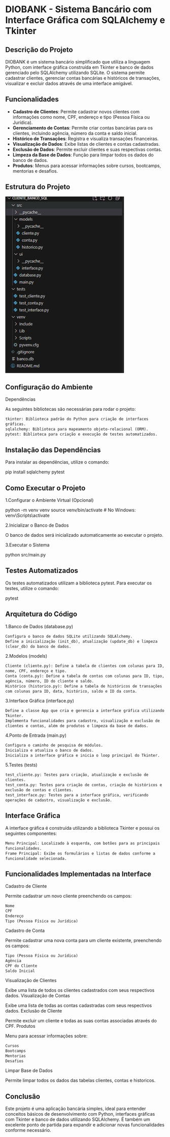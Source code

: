 # DIOBANK - Sistema Bancário com Interface Gráfica com SQLAlchemy e Tkinter

## Descrição do Projeto

DIOBANK é um sistema bancário simplificado que utiliza a linguagem Python, com interface gráfica construída em Tkinter e banco de dados gerenciado pelo SQLAlchemy utilizando SQLite. O sistema permite cadastrar clientes, gerenciar contas bancárias e históricos de transações, visualizar e excluir dados através de uma interface amigável.

## Funcionalidades

- **Cadastro de Clientes**: Permite cadastrar novos clientes com informações como nome, CPF, endereço e tipo (Pessoa Física ou Jurídica).
- **Gerenciamento de Contas**: Permite criar contas bancárias para os clientes, incluindo agência, número da conta e saldo inicial.
- **Histórico de Transações**: Registra e visualiza transações financeiras.
- **Visualização de Dados**: Exibe listas de clientes e contas cadastradas.
- **Exclusão de Dados**: Permite excluir clientes e suas respectivas contas.
- **Limpeza da Base de Dados**: Função para limpar todos os dados do banco de dados.
- **Produtos**: Menus para acessar informações sobre cursos, bootcamps, mentorias e desafios.

## Estrutura do Projeto

![Estrutura do Projeto](images/Estrutura_Projeto.PNG)

## Configuração do Ambiente

Dependências

As seguintes bibliotecas são necessárias para rodar o projeto:

    tkinter: Biblioteca padrão do Python para criação de interfaces gráficas.
    sqlalchemy: Biblioteca para mapeamento objeto-relacional (ORM).
    pytest: Biblioteca para criação e execução de testes automatizados.

## Instalação das Dependências

Para instalar as dependências, utilize o comando:

pip install sqlalchemy pytest

## Como Executar o Projeto

1.Configurar o Ambiente Virtual (Opcional)

python -m venv venv
source venv/bin/activate  # No Windows: venv\Scripts\activate

2.Inicializar o Banco de Dados

O banco de dados será inicializado automaticamente ao executar o projeto.

3.Executar o Sistema

python src/main.py

## Testes Automatizados

Os testes automatizados utilizam a biblioteca pytest. Para executar os testes, utilize o comando:

pytest

## Arquitetura do Código

1.Banco de Dados (database.py)

    Configura o banco de dados SQLite utilizando SQLAlchemy.
    Define a inicialização (init_db), atualização (update_db) e limpeza (clear_db) do banco de dados.

2.Modelos (models)

    Cliente (cliente.py): Define a tabela de clientes com colunas para ID, nome, CPF, endereço e tipo.
    Conta (conta.py): Define a tabela de contas com colunas para ID, tipo, agência, número, ID do cliente e saldo.
    Histórico (historico.py): Define a tabela de históricos de transações com colunas para ID, data, histórico, saldo e ID da conta.

3.Interface Gráfica (interface.py)

    Define a classe App que cria e gerencia a interface gráfica utilizando Tkinter.
    Implementa funcionalidades para cadastro, visualização e exclusão de clientes e contas, além de produtos e limpeza da base de dados.

4.Ponto de Entrada (main.py)

    Configura o caminho de pesquisa de módulos.
    Inicializa e atualiza o banco de dados.
    Inicializa a interface gráfica e inicia o loop principal do Tkinter.

5.Testes (tests)

    test_cliente.py: Testes para criação, atualização e exclusão de clientes.
    test_conta.py: Testes para criação de contas, criação de históricos e exclusão de contas e clientes.
    test_interface.py: Testes para a interface gráfica, verificando operações de cadastro, visualização e exclusão.

## Interface Gráfica

A interface gráfica é construída utilizando a biblioteca Tkinter e possui os seguintes componentes:

    Menu Principal: Localizado à esquerda, com botões para as principais funcionalidades.
    Frame Principal: Exibe os formulários e listas de dados conforme a funcionalidade selecionada.

## Funcionalidades Implementadas na Interface

Cadastro de Cliente

Permite cadastrar um novo cliente preenchendo os campos:

    Nome
    CPF
    Endereço
    Tipo (Pessoa Física ou Jurídica)

Cadastro de Conta

Permite cadastrar uma nova conta para um cliente existente, preenchendo os campos:

    Tipo (Pessoa Física ou Jurídica)
    Agência
    CPF do Cliente
    Saldo Inicial

Visualização de Clientes

Exibe uma lista de todos os clientes cadastrados com seus respectivos dados.
Visualização de Contas

Exibe uma lista de todas as contas cadastradas com seus respectivos dados.
Exclusão de Cliente

Permite excluir um cliente e todas as suas contas associadas através do CPF.
Produtos

Menu para acessar informações sobre:

    Cursos
    Bootcamps
    Mentorias
    Desafios

Limpar Base de Dados

Permite limpar todos os dados das tabelas clientes, contas e historicos.

## Conclusão

Este projeto é uma aplicação bancária simples, ideal para entender conceitos básicos de desenvolvimento com Python, interfaces gráficas com Tkinter e banco de dados utilizando SQLAlchemy. É também um excelente ponto de partida para expandir e adicionar novas funcionalidades conforme necessário.
